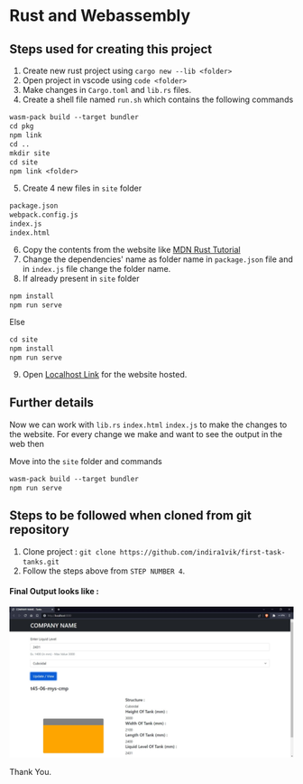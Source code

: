 # Rust and Webassembly

## Steps used for creating this project
1. Create new rust project using `cargo new --lib <folder>`
2. Open project in vscode using `code <folder>`
3. Make changes in `Cargo.toml` and `lib.rs` files.
4. Create a shell file named `run.sh` which contains the following commands
```
wasm-pack build --target bundler
cd pkg
npm link
cd ..
mkdir site
cd site
npm link <folder>
```
5. Create 4 new files in `site` folder
```
package.json
webpack.config.js
index.js
index.html
```
6. Copy the contents from the website like [MDN Rust Tutorial](https://developer.mozilla.org/en-US/docs/WebAssembly/Rust_to_Wasm#making_our_package_available_to_npm)
7. Change the dependencies' name as folder name in `package.json` file and in `index.js` file change the folder name.
8. If already present in `site` folder 
```
npm install
npm run serve
```
Else
```
cd site
npm install
npm run serve
```
9. Open [Localhost Link](https://localhost:8080) for the website hosted.

## Further details
Now we can work with `lib.rs` `index.html` `index.js` to make the changes to the website.
For every change we make and want to see the output in the web then 

Move into the `site` folder and commands
```
wasm-pack build --target bundler
npm run serve
```

## Steps to be followed when cloned from git repository
1. Clone project : `git clone https://github.com/indira1vik/first-task-tanks.git`
2. Follow the steps above from `STEP NUMBER 4`.

#### Final Output looks like : 
![Sample Screenshot](./views/Large-Cuboidal-Orange.jpg)

Thank You.